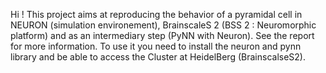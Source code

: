 Hi ! This project aims at reproducing the behavior of a pyramidal cell in NEURON (simulation environement), BrainscaleS 2 (BSS 2 : Neuromorphic platform) and as an intermediary step (PyNN with Neuron). See the report for more information. To use it you need to install the neuron and pynn library and be able to access the Cluster at HeidelBerg (BrainscalseS2).
